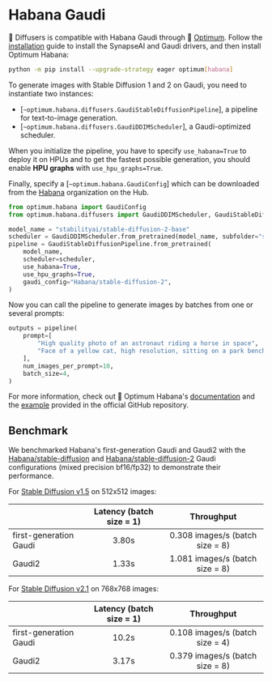 <!--Copyright 2024 The HuggingFace Team. All rights reserved.

Licensed under the Apache License, Version 2.0 (the "License"); you may not use this file except in compliance with
the License. You may obtain a copy of the License at

http://www.apache.org/licenses/LICENSE-2.0

Unless required by applicable law or agreed to in writing, software distributed under the License is distributed on
an "AS IS" BASIS, WITHOUT WARRANTIES OR CONDITIONS OF ANY KIND, either express or implied. See the License for the
specific language governing permissions and limitations under the License.
-->

# Habana Gaudi

🤗 Diffusers is compatible with Habana Gaudi through 🤗 [Optimum](https://huggingface.co/docs/optimum/habana/usage_guides/stable_diffusion). Follow the [installation](https://docs.habana.ai/en/latest/Installation_Guide/index.html) guide to install the SynapseAI and Gaudi drivers, and then install Optimum Habana:

```bash
python -m pip install --upgrade-strategy eager optimum[habana]
```

To generate images with Stable Diffusion 1 and 2 on Gaudi, you need to instantiate two instances:

- [`~optimum.habana.diffusers.GaudiStableDiffusionPipeline`], a pipeline for text-to-image generation.
- [`~optimum.habana.diffusers.GaudiDDIMScheduler`], a Gaudi-optimized scheduler.

When you initialize the pipeline, you have to specify `use_habana=True` to deploy it on HPUs and to get the fastest possible generation, you should enable **HPU graphs** with `use_hpu_graphs=True`.

Finally, specify a [`~optimum.habana.GaudiConfig`] which can be downloaded from the [Habana](https://huggingface.co/Habana) organization on the Hub.

```python
from optimum.habana import GaudiConfig
from optimum.habana.diffusers import GaudiDDIMScheduler, GaudiStableDiffusionPipeline

model_name = "stabilityai/stable-diffusion-2-base"
scheduler = GaudiDDIMScheduler.from_pretrained(model_name, subfolder="scheduler")
pipeline = GaudiStableDiffusionPipeline.from_pretrained(
    model_name,
    scheduler=scheduler,
    use_habana=True,
    use_hpu_graphs=True,
    gaudi_config="Habana/stable-diffusion-2",
)
```

Now you can call the pipeline to generate images by batches from one or several prompts:

```python
outputs = pipeline(
    prompt=[
        "High quality photo of an astronaut riding a horse in space",
        "Face of a yellow cat, high resolution, sitting on a park bench",
    ],
    num_images_per_prompt=10,
    batch_size=4,
)
```

For more information, check out 🤗 Optimum Habana's [documentation](https://huggingface.co/docs/optimum/habana/usage_guides/stable_diffusion) and the [example](https://github.com/huggingface/optimum-habana/tree/main/examples/stable-diffusion) provided in the official GitHub repository.

## Benchmark

We benchmarked Habana's first-generation Gaudi and Gaudi2 with the [Habana/stable-diffusion](https://huggingface.co/Habana/stable-diffusion) and [Habana/stable-diffusion-2](https://huggingface.co/Habana/stable-diffusion-2) Gaudi configurations (mixed precision bf16/fp32) to demonstrate their performance.

For [Stable Diffusion v1.5](https://huggingface.co/stable-diffusion-v1-5/stable-diffusion-v1-5) on 512x512 images:

|                        | Latency (batch size = 1) | Throughput  |
| ---------------------- |:------------------------:|:---------------------------:|
| first-generation Gaudi | 3.80s                    | 0.308 images/s (batch size = 8)             |
| Gaudi2                 | 1.33s                    | 1.081 images/s (batch size = 8)             |

For [Stable Diffusion v2.1](https://huggingface.co/stabilityai/stable-diffusion-2-1) on 768x768 images:

|                        | Latency (batch size = 1) | Throughput                      |
| ---------------------- |:------------------------:|:-------------------------------:|
| first-generation Gaudi | 10.2s                    | 0.108 images/s (batch size = 4) |
| Gaudi2                 | 3.17s                    | 0.379 images/s (batch size = 8) |
